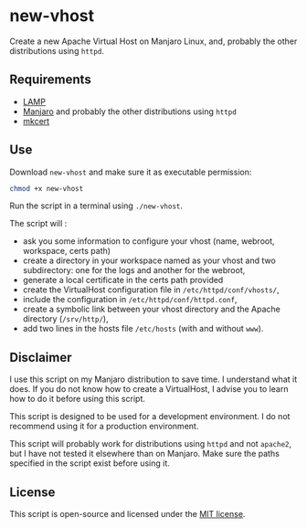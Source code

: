# new-vhost

Create a new Apache Virtual Host on Manjaro Linux, and, probably the other distributions using `httpd`.

## Requirements

- [LAMP](https://wiki.archlinux.fr/LAMP)
- [Manjaro](https://manjaro.org/) and probably the other distributions using `httpd`
- [mkcert](https://github.com/FiloSottile/mkcert)

## Use

Download `new-vhost` and make sure it as executable permission:

```bash
chmod +x new-vhost
```

Run the script in a terminal using `./new-vhost`.

The script will :
- ask you some information to configure your vhost (name, webroot, workspace, certs path)
- create a directory in your workspace named as your vhost and two subdirectory: one for the logs and another for the webroot,
- generate a local certificate in the certs path provided
- create the VirtualHost configuration file in `/etc/httpd/conf/vhosts/`,
- include the configuration in `/etc/httpd/conf/httpd.conf`,
- create a symbolic link between your vhost directory and the Apache directory (`/srv/http/`),
- add two lines in the hosts file `/etc/hosts` (with and without `www`).

## Disclaimer

I use this script on my Manjaro distribution to save time. I understand what it does. If you do not know how to create a VirtualHost, I advise you to learn how to do it before using this script.

This script is designed to be used for a development environment. I do not recommend using it for a production environment.

This script will probably work for distributions using `httpd` and not `apache2`, but I have not tested it elsewhere than on Manjaro. Make sure the paths specified in the script exist before using it.

## License

This script is open-source and licensed under the [MIT license](./LICENSE).
